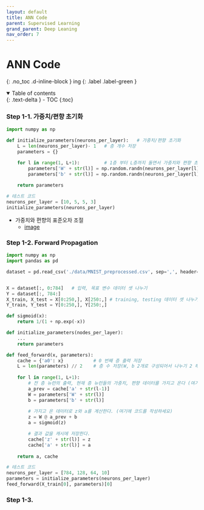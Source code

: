 ```yaml
---
layout: default
title: ANN Code
parent: Supervised Learning
grand_parent: Deep Leaning
nav_order: 7
---
```


# ANN Code
{: .no_toc .d-inline-block }
ing
{: .label .label-green }
<details open markdown="block">
  <summary>
    Table of contents
  </summary>
  {: .text-delta }
- TOC
{:toc}
</details>

<!------------------------------------ STEP ------------------------------------>

### Step 1-1. 가중치/편향 초기화

```python
import numpy as np

def initialize_parameters(neurons_per_layer):	# 가중치/편향 초기화
    L = len(neurons_per_layer)- 1   # 층 개수 저장
    parameters = {}

    for l in range(1, L+1):		    # 1층 부터 L층까지 돌면서 가중치와 편향 초기화
        parameters['W' + str(l)] = np.random.randn(neurons_per_layer[l],neurons_per_layer[l-1]) * np.sqrt(1/neurons_per_layer[l])
        parameters['b' + str(l)] = np.random.randn(neurons_per_layer[l]) * np.sqrt(1/neurons_per_layer[l])
        
    return parameters

# 테스트 코드
neurons_per_layer = [10, 5, 5, 3]
initialize_parameters(neurons_per_layer)
```

* 가중치와 편향의 표준오차 조절
	* [image](https://www.codeit.kr/learn/4001)


### Step 1-2. Forward Propagation

```python
import numpy as np
import pandas as pd

dataset = pd.read_csv('./data/MNIST_preprocessed.csv', sep=',', header=None).values


X = dataset[:, 0:784]	# 입력, 목표 변수 데이터 셋 나누기
Y = dataset[:, 784:]
X_train, X_test = X[0:250,], X[250:,] # training, testing 데이터 셋 나누기
Y_train, Y_test = Y[0:250,], Y[250:,]

def sigmoid(x):
    return 1/(1 + np.exp(-x))

def initialize_parameters(nodes_per_layer):
	...
    return parameters

def feed_forward(x, parameters):
    cache = {'a0': x}  			# 0 번째 층 출력 저장
    L = len(parameters) // 2  	# 층 수 저장(W, b 2개로 구성되어서 나누기 2 해줌)
    
    for l in range(1, L+1):
        # 전 층 뉴런의 출력, 현재 층 뉴런들의 가중치, 편향 데이터를 가지고 온다 (여기에 코드를 작성하세요)
        a_prev = cache['a' + str(l-1)]
        W = parameters['W' + str(l)]
        b = parameters['b' + str(l)]
        
        # 가지고 온 데이터로 z와 a를 계산한다. (여기에 코드를 작성하세요)
        z = W @ a_prev + b
        a = sigmoid(z)

        # 결과 값을 캐시에 저장한다.
        cache['z' + str(l)] = z
        cache['a' + str(l)] = a
                
    return a, cache

# 테스트 코드
neurons_per_layer = [784, 128, 64, 10]
parameters = initialize_parameters(neurons_per_layer)
feed_forward(X_train[0], parameters)[0]
```

### Step 1-3. 